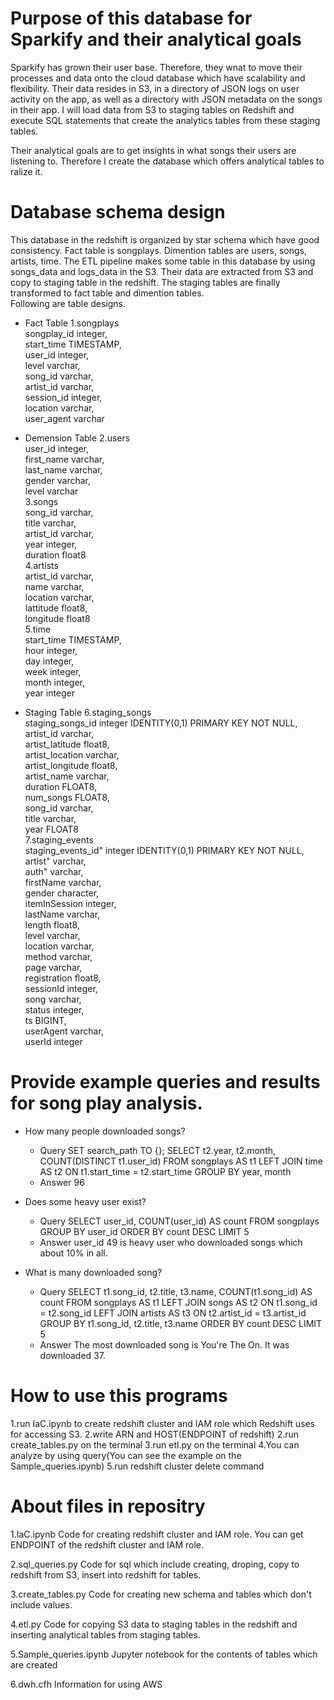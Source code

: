 Purpose of this database for Sparkify and their analytical goals
=================================================================
Sparkify has grown their user base.
Therefore, they wnat to move their processes and data onto the cloud database which have scalability and flexibility.
Their data resides in S3, in a directory of JSON logs on user activity on the app, as well as a directory with JSON metadata on the songs in their app.
I will load data from S3 to staging tables on Redshift and execute SQL statements that create the analytics tables from these staging tables.

Their analytical goals are to get insights in what songs their users are listening to.
Therefore I create the database which offers analytical tables to ralize it.

Database schema design 
========================
This database in the redshift is organized by star schema which have good consistency. Fact table is songplays. Dimention tables are users, songs, artists, time.
The ETL pipeline makes some table in this database by using songs_data and logs_data in the S3. Their data are extracted from S3 and copy to staging table in the redshift. The staging tables are finally transformed to fact table and dimention tables.  
Following are table designs.

- Fact Table
 1.songplays  
     songplay_id integer,  
     start_time TIMESTAMP,  
     user_id integer,  
     level varchar,  
     song_id varchar,  
     artist_id varchar,  
     session_id integer,  
     location varchar,  
     user_agent varchar  
     
- Demension Table
 2.users  
     user_id integer,  
     first_name varchar,  
     last_name varchar,  
     gender varchar,  
     level varchar  
 3.songs  
     song_id varchar,  
     title varchar,  
     artist_id varchar,  
     year integer,  
     duration float8  
 4.artists  
     artist_id varchar,  
     name varchar,  
     location varchar,  
     lattitude float8,  
     longitude float8  
 5.time  
     start_time TIMESTAMP,  
     hour integer,  
     day integer,  
     week integer,  
     month integer,  
     year integer  
     
- Staging Table
 6.staging_songs  
     staging_songs_id integer IDENTITY(0,1) PRIMARY KEY NOT NULL,  
     artist_id varchar,  
     artist_latitude float8,  
     artist_location varchar,  
     artist_longitude float8,  
     artist_name varchar,  
     duration FLOAT8,  
     num_songs FLOAT8,  
     song_id varchar,  
     title varchar,  
     year FLOAT8  
 7.staging_events  
     staging_events_id" integer IDENTITY(0,1) PRIMARY KEY NOT NULL,  
     artist" varchar,  
     auth" varchar,  
     firstName varchar,  
     gender character,  
     itemInSession integer,  
     lastName varchar,  
     length float8,  
     level varchar,  
     location varchar,  
     method varchar,  
     page varchar,  
     registration float8,  
     sessionId integer,  
     song varchar,  
     status integer,  
     ts BIGINT,  
     userAgent varchar,  
     userId integer  

Provide example queries and results for song play analysis.
===========================================================
+ How many people downloaded songs?
    + Query
        SET search_path TO {};
        SELECT t2.year, t2.month, COUNT(DISTINCT t1.user_id) FROM songplays AS t1
        LEFT JOIN time AS t2
        ON t1.start_time = t2.start_time
        GROUP BY year, month
    + Answer
        96
+ Does some heavy user exist?
    + Query
        SELECT user_id, COUNT(user_id) AS count FROM songplays
        GROUP BY user_id
        ORDER BY count DESC LIMIT 5
    + Answer
        user_id 49 is heavy user who downloaded songs which about 10% in all.
        
+ What is many downloaded song?
    + Query
        SELECT t1.song_id, t2.title, t3.name, COUNT(t1.song_id) AS count FROM songplays AS t1
        LEFT JOIN songs AS t2
        ON t1.song_id = t2.song_id
        LEFT JOIN artists AS t3
        ON t2.artist_id = t3.artist_id
        GROUP BY t1.song_id, t2.title, t3.name
        ORDER BY count DESC LIMIT 5
    + Answer
        The most downloaded song is You're The On. It was downloaded 37.


How to use this programs
========================
1.run IaC.ipynb to create redshift cluster and IAM role which Redshift uses for accessing S3.
2.write ARN and HOST(ENDPOINT of redshift)
2.run create_tables.py on the terminal
3.run etl.py on the terminal
4.You can analyze by using query(You can see the example on the Sample_queries.ipynb)
5.run redshift cluster delete command

About files in repositry
=========================
1.IaC.ipynb
Code for creating redshift cluster and IAM role.
You can get ENDPOINT of the redshift cluster and IAM role.

2.sql_queries.py
Code for sql which include creating, droping, copy to redshift from S3, insert into redshift for tables.

3.create_tables.py
Code for creating new schema and tables which don't include values.

4.etl.py
Code for copying S3 data to staging tables in the redshift and inserting analytical tables from staging tables.

5.Sample_queries.ipynb
Jupyter notebook for the contents of tables which are created

6.dwh.cfh
Information for using AWS